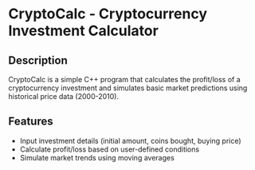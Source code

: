 # CryptoCalc - Cryptocurrency Investment Calculator

## Description
CryptoCalc is a simple C++ program that calculates the profit/loss of a cryptocurrency investment 
and simulates basic market predictions using historical price data (2000-2010).

## Features
- Input investment details (initial amount, coins bought, buying price)
- Calculate profit/loss based on user-defined conditions
- Simulate market trends using moving averages
